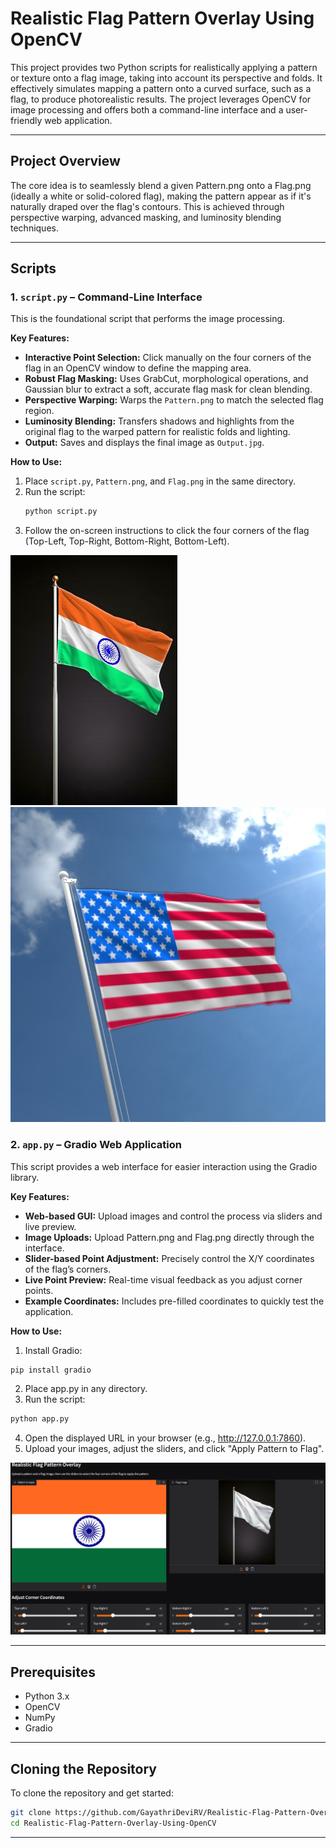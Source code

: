 # Realistic Flag Pattern Overlay Using OpenCV
This project provides two Python scripts for realistically applying a pattern or texture onto a flag image, taking into account its perspective and folds. It effectively simulates mapping a pattern onto a curved surface, such as a flag, to produce photorealistic results. The project leverages OpenCV for image processing and offers both a command-line interface and a user-friendly web application.

---

## Project Overview
The core idea is to seamlessly blend a given Pattern.png onto a Flag.png (ideally a white or solid-colored flag), making the pattern appear as if it's naturally draped over the flag's contours. This is achieved through perspective warping, advanced masking, and luminosity blending techniques.

---

## Scripts

### 1. `script.py` – Command-Line Interface

This is the foundational script that performs the image processing.

**Key Features:**
- **Interactive Point Selection:** Click manually on the four corners of the flag in an OpenCV window to define the mapping area.
- **Robust Flag Masking:** Uses GrabCut, morphological operations, and Gaussian blur to extract a soft, accurate flag mask for clean blending.
- **Perspective Warping:** Warps the `Pattern.png` to match the selected flag region.
- **Luminosity Blending:** Transfers shadows and highlights from the original flag to the warped pattern for realistic folds and lighting.
- **Output:** Saves and displays the final image as `Output.jpg`.

**How to Use:**
1. Place `script.py`, `Pattern.png`, and `Flag.png` in the same directory.
2. Run the script:
   ```bash
   python script.py
   ```
3. Follow the on-screen instructions to click the four corners of the flag (Top-Left, Top-Right, Bottom-Right, Bottom-Left).

![Output](output/Output2.jpg)
![Output](output/Output.jpg)

### 2. `app.py` – Gradio Web Application

This script provides a web interface for easier interaction using the Gradio library.

**Key Features:**
- **Web-based GUI:** Upload images and control the process via sliders and live preview.
- **Image Uploads:** Upload Pattern.png and Flag.png directly through the interface.
- **Slider-based Point Adjustment:** Precisely control the X/Y coordinates of the flag’s corners.
- **Live Point Preview:** Real-time visual feedback as you adjust corner points.
- **Example Coordinates:** Includes pre-filled coordinates to quickly test the application.

**How to Use:**
1. Install Gradio:
```bash
pip install gradio
```
2. Place app.py in any directory.
3. Run the script:
```bash
python app.py
```
4. Open the displayed URL in your browser (e.g., http://127.0.0.1:7860).
5. Upload your images, adjust the sliders, and click "Apply Pattern to Flag".

![Gradio Output](output/pic1.jpeg)

---

## Prerequisites
- Python 3.x
- OpenCV
- NumPy
- Gradio

---

## Cloning the Repository
To clone the repository and get started:
```bash
git clone https://github.com/GayathriDeviRV/Realistic-Flag-Pattern-Overlay-Using-OpenCV.git
cd Realistic-Flag-Pattern-Overlay-Using-OpenCV
```

---

